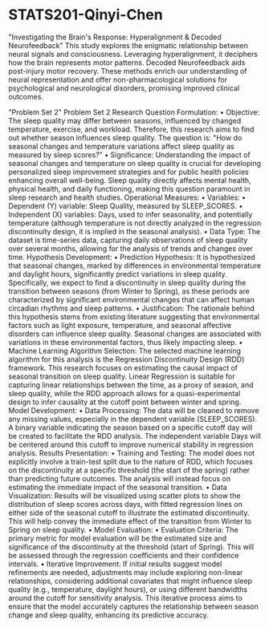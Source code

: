 # STATS201-Qinyi-Chen
"Investigating the Brain's Response: Hyperalignment & Decoded Neurofeedback"
This study explores the enigmatic relationship between neural signals and consciousness. Leveraging hyperalignment, it deciphers how the brain represents motor patterns. Decoded Neurofeedback aids post-injury motor recovery. These methods enrich our understanding of neural representation and offer non-pharmacological solutions for psychological and neurological disorders, promising improved clinical outcomes.

"Problem Set 2"
Problem Set 2
Research Question Formulation:
•	Objective: The sleep quality may differ between seasons, influenced by changed temperature, exercise, and workload. Therefore, this research aims to find out whether season influences sleep quality. The question is: "How do seasonal changes and temperature variations affect sleep quality as measured by sleep scores?"
•	Significance: Understanding the impact of seasonal changes and temperature on sleep quality is crucial for developing personalized sleep improvement strategies and for public health policies enhancing overall well-being. Sleep quality directly affects mental health, physical health, and daily functioning, making this question paramount in sleep research and health studies.
Operational Measures:
•	Variables:
•	Dependent (Y) variable: Sleep Quality, measured by SLEEP_SCORES.
•	Independent (X) variables: Days, used to infer seasonality, and potentially temperature (although temperature is not directly analyzed in the regression discontinuity design, it is implied in the seasonal analysis).
•	Data Type: The dataset is time-series data, capturing daily observations of sleep quality over several months, allowing for the analysis of trends and changes over time.
Hypothesis Development:
•	Prediction Hypothesis: It is hypothesized that seasonal changes, marked by differences in environmental temperature and daylight hours, significantly predict variations in sleep quality. Specifically, we expect to find a discontinuity in sleep quality during the transition between seasons (from Winter to Spring), as these periods are characterized by significant environmental changes that can affect human circadian rhythms and sleep patterns.
•	Justification: The rationale behind this hypothesis stems from existing literature suggesting that environmental factors such as light exposure, temperature, and seasonal affective disorders can influence sleep quality. Seasonal changes are associated with variations in these environmental factors, thus likely impacting sleep.
•	Machine Learning Algorithm Selection: The selected machine learning algorithm for this analysis is the Regression Discontinuity Design (RDD) framework. This research focuses on estimating the causal impact of seasonal transition on sleep quality. Linear Regression is suitable for capturing linear relationships between the time, as a proxy of season, and sleep quality, while the RDD approach allows for a quasi-experimental design to infer causality at the cutoff point between winter and spring.
Model Development:
•	Data Processing: The data will be cleaned to remove any missing values, especially in the dependent variable (SLEEP_SCORES). A binary variable indicating the season based on a specific cutoff day will be created to facilitate the RDD analysis. The independent variable Days will be centered around this cutoff to improve numerical stability in regression analysis.
Results Presentation:
•	Training and Testing: The model does not explicitly involve a train-test split due to the nature of RDD, which focuses on the discontinuity at a specific threshold (the start of the spring) rather than predicting future outcomes. The analysis will instead focus on estimating the immediate impact of the seasonal transition.
•	Data Visualization: Results will be visualized using scatter plots to show the distribution of sleep scores across days, with fitted regression lines on either side of the seasonal cutoff to illustrate the estimated discontinuity. This will help convey the immediate effect of the transition from Winter to Spring on sleep quality.
•	Model Evaluation:
•	Evaluation Criteria: The primary metric for model evaluation will be the estimated size and significance of the discontinuity at the threshold (start of Spring). This will be assessed through the regression coefficients and their confidence intervals.
•	Iterative Improvement: If initial results suggest model refinements are needed, adjustments may include exploring non-linear relationships, considering additional covariates that might influence sleep quality (e.g., temperature, daylight hours), or using different bandwidths around the cutoff for sensitivity analysis. This iterative process aims to ensure that the model accurately captures the relationship between season change and sleep quality, enhancing its predictive accuracy.

